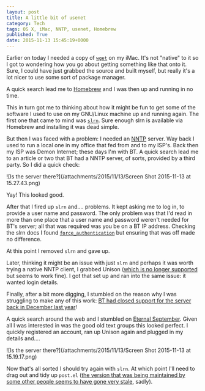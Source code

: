 ```yaml
---
layout: post
title: A little bit of usenet
category: Tech
tags: OS X, iMac, NNTP, usenet, Homebrew
published: True
date: 2015-11-13 15:45:19+0000
---
```


Earlier on today I needed a copy of
[`wget`](https://www.gnu.org/software/wget/) on my iMac. It's not "native" to
it so I got to wondering how you go about getting something like that onto it.
Sure, I could have just grabbed the source and built myself, but really it's
a lot nicer to use some sort of package manager.

A quick search lead me to [Homebrew](http://brew.sh/) and I was then up and
running in no time.

This in turn got me to thinking about how it might be fun to get some of the
software I used to use on my GNU/Linux machine up and running again. The first
one that came to mind was [`slrn`](http://slrn.sourceforge.net/). Sure enough
slrn is available via Homebrew and installing it was dead simple.

But then I was faced with a problem: I needed an [NNTP](https://en.wikipedia.org/wiki/Network_News_Transfer_Protocol) server.
Way back I used to run a local one in my office that fed from and to my
ISP's. Back then my ISP was Demon Internet; these days I'm with BT. A quick
search lead me to an article or two that BT had a NNTP server, of sorts,
provided by a third party. So I did a quick check:

![Is the server there?](/attachments/2015/11/13/Screen Shot 2015-11-13 at 15.27.43.png)

Yay! This looked good.

After that I fired up `slrn` and.... problems. It kept asking me to log in,
to provide a user name and password. The only problem was that I'd read in more
than one place that a user name and password weren't needed for BT's server;
all that was required was you be on a BT IP address. Checking the slrn docs
I found [`force_authentication`](http://slrn.sourceforge.net/docs/slrn-manual-6.html#ss6.32)
but ensuring that was off made no difference.

At this point I removed `slrn` and gave up.

Later, thinking it might be an issue with just `slrn` and perhaps it was worth
trying a native NNTP client, I grabbed Unison
([which is no longer supported](https://www.panic.com/blog/the-future-of-unison/)
but seems to work fine). I got that set up and ran into the same issue: it
wanted login details.

Finally, after a bit more digging, I stumbled on the reason why I was struggling
to make any of this work: [BT had closed support for the server back in
December last year](http://bt.custhelp.com/app/answers/detail/a_id/51205/?s_cid=con_FURL_giganews)!

A quick search around the web and I stumbled on [Eternal September](http://www.eternal-september.org/).
Given all I was interested in was the good old text groups this looked perfect.
I quickly registered an account, ran up Unison again and plugged in my details
and....

![Is the server there?](/attachments/2015/11/13/Screen Shot 2015-11-13 at 15.19.17.png)

Now that's all sorted I should try again with `slrn`. At which point I'll need
to drag out and tidy up `post.el` ([the version that was being maintained
by some other people seems to have gone very stale](http://post-mode.sourceforge.net/), sadly).

[//]: # (2015-11-13-a-little-bit-of-usenet.md ends here)
